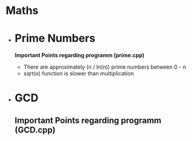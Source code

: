# Maths
 - # Prime Numbers 
 
    **Important Points regarding programm (prime.cpp)**


    - There are approximately (n / ln(n)) prime numbers between 0 - n
    - sqrt(x) function is slower than multiplication

 - # GCD
    **Important Points regarding programm (GCD.cpp)**
    - 